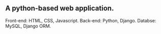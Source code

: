 ## A python-based web application.

Front-end: HTML, CSS, Javascript.
Back-end: Python, Django.
Databse: MySQL, Django ORM.
